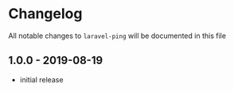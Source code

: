 # Changelog

All notable changes to `laravel-ping` will be documented in this file

## 1.0.0 - 2019-08-19

- initial release
